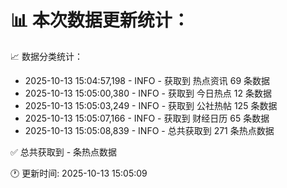📊 本次数据更新统计：
==========================

📈 数据分类统计：
- 2025-10-13 15:04:57,198 - INFO - 获取到 热点资讯 69 条数据
- 2025-10-13 15:05:00,380 - INFO - 获取到 今日热点 12 条数据
- 2025-10-13 15:05:03,249 - INFO - 获取到 公社热帖 125 条数据
- 2025-10-13 15:05:07,166 - INFO - 获取到 财经日历 65 条数据
- 2025-10-13 15:05:08,839 - INFO - 总共获取到 271 条热点数据

✅ 总共获取到 - 条热点数据

🕐 更新时间: 2025-10-13 15:05:09
